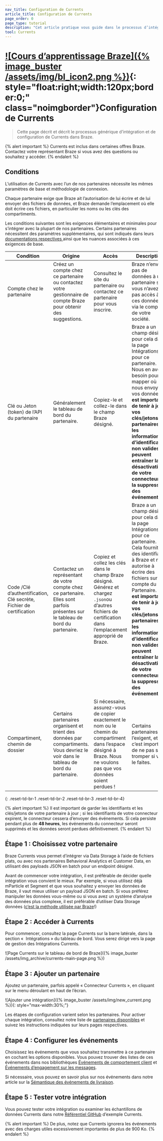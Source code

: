 ```yaml
---
nav_title: Configuration de Currents
article_title: Configuration de Currents
page_order: 0
page_type: tutorial
description: "Cet article pratique vous guide dans le processus d’intégration et de configuration de Braze Currents."
tool: Currents
---
```


# [![Cours d’apprentissage Braze]({% image_buster /assets/img/bl_icon2.png %})](https://learning.braze.com/currents-the-basics-2/){: style="float:right;width:120px;border:0;" class="noimgborder"}Configuration de Currents

> Cette page décrit et décrit le processus générique d’intégration et de configuration de Currents dans Braze.

{% alert important %}
Currents est inclus dans certaines offres Braze. Contactez votre représentant Braze si vous avez des questions ou souhaitez y accéder.
{% endalert %}

## Conditions

L’utilisation de Currents avec l’un de nos partenaires nécessite les mêmes paramètres de base et méthodologie de connexion.

Chaque partenaire exige que Braze ait l’autorisation de lui écrire et de lui envoyer des fichiers de données, et Braze demande l’emplacement où elle doit écrire ces fichiers, en particulier les noms ou les clés des compartiments.

Les conditions suivantes sont les exigences élémentaires et minimales pour s’intégrer avec la plupart de nos partenaires. Certains partenaires nécessitent des paramètres supplémentaires, qui sont indiqués dans leurs [documentations respectives ]({{site.baseurl}}/user_guide/data_and_analytics/braze_currents/available_partners/)ainsi que les nuances associées à ces exigences de base.

| Condition | Origine | Accès | Description
|---|---|---|---|
| Compte chez le partenaire | Créez un compte chez ce partenaire ou contactez votre gestionnaire de compte Braze pour obtenir des suggestions. | Consultez le site du partenaire ou contactez ce partenaire pour vous inscrire. | Braze n’enverra pas de données à un partenaire si vous n’avez pas accès à ces données via le compte de votre société.
| Clé ou Jeton (token) de l’API du partenaire | Généralement le tableau de bord du partenaire. | Copiez-le et collez-le dans le champ Braze désigné. | Braze a un champ désigné pour cela dans la page Intégrations pour ce partenaire. Nous en avons besoin pour mapper où nous envoyons vos données. **Il est important de tenir à jour vos clés/jetons partenaires ; les informations d’identification non valides peuvent entraîner la désactivation de votre connecteur et la suppression des événements.**
| Code /Clé d’authentification, Clé secrète, Fichier de certification | Contactez un représentant de votre compte chez ce partenaire. Elles sont parfois présentes sur le tableau de bord du partenaire. | Copiez et collez les clés dans le champ Braze désigné. Générez et chargez `.json`ou d’autres fichiers de certification dans l’emplacement approprié de Braze. | Braze a un champ désigné pour cela dans la page Intégrations pour ce partenaire. Cela fournit des identifiants à Braze et nous autorise à écrire des fichiers sur le compte du Partenaire. **Il est important de tenir à jour vos clés/jetons partenaires ; les informations d’identification non valides peuvent entraîner la désactivation de votre connecteur et la suppression des événements.**
| Compartiment, chemin de dossier | Certains partenaires organisent et trient des données par compartiments. Vous devriez le voir dans le tableau de bord du partenaire. | Si nécessaire, assurez-vous de copier exactement le nom ou le chemin du compartiment dans l’espace désigné à Braze. Nous ne voulons pas que vos données soient perdues ! | Certains partenaires l’exigent, et c’est important de ne pas se tromper si vous le faites. |
{: .reset-td-br-1 .reset-td-br-2 .reset-td-br-3  .reset-td-br-4}

{% alert important %}
Il est important de garder les identifiants et les clés/jetons de votre partenaire à jour ; si les identifiants de votre connecteur expirent, le connecteur cessera d’envoyer des événements. Si cela persiste pendant plus de **48 heures**, les événements du connecteur seront supprimés et les données seront perdues définitivement.
{% endalert %}


## Étape 1 : Choisissez votre partenaire

Braze Currents vous permet d’intégrer via Data Storage à l’aide de fichiers plats, ou avec nos partenaires Behavioral Analytics et Customer Data, en utilisant des payloads JSON en batch pour un endpoint désigné.  

Avant de commencer votre intégration, il est préférable de décider quelle intégration vous convient le mieux. Par exemple, si vous utilisez déjà mParticle et Segment et que vous souhaitez y envoyer les données de Braze, il vaut mieux utiliser un payload JSON en batch. Si vous préférez manipuler les données vous-même ou si vous avez un système d’analyse des données plus complexe, il est préférable d’utiliser Data Storage données ([c’est la méthode utilisée par Braze]({{site.baseurl}}/user_guide/data_and_analytics/braze_currents/how_braze_uses_currents/)!)

## Étape 2 : Accéder à Currents

Pour commencer, consultez la page Currents sur la barre latérale, dans la section «  Intégrations » du tableau de bord. Vous serez dirigé vers la page de gestion des Intégrations Currents.

![Page Currents sur le tableau de bord de Braze]({% image_buster /assets/img_archive/currents-main-page.png %})

## Étape 3 : Ajouter un partenaire

Ajoutez un partenaire, parfois appelé « Connecteur Currents », en cliquant sur le menu déroulant en haut de l’écran.

![Ajouter une intégration]({% image_buster /assets/img/new_current.png %}){: style="max-width:30%;"}

Les étapes de configuration varient selon les partenaires. Pour activer chaque intégration, consultez notre liste de [partenaires disponibles]({{site.baseurl}}/user_guide/data_and_analytics/braze_currents/available_partners/) et suivez les instructions indiquées sur leurs pages respectives.

## Étape 4 : Configurer les événements

Choisissez les événements que vous souhaitez transmettre à ce partenaire en cochant les options disponibles. Vous pouvez trouver des listes de ces événements dans nos bibliothèques [Événements de comportement client]({{site.baseurl}}/user_guide/data_and_analytics/braze_currents/event_glossary/customer_behavior_events/) et [Événements d’engagement sur les messages]({{site.baseurl}}/user_guide/data_and_analytics/braze_currents/event_glossary/message_engagement_events/).

Si nécessaire, vous pouvez en savoir plus sur nos événements dans notre article sur la [Sémantique des événements de livraison]({{site.baseurl}}/user_guide/data_and_analytics/braze_currents/event_delivery_semantics/).

## Étape 5 : Tester votre intégration

Vous pouvez tester votre intégration ou examiner les échantillons de données Currents dans notre [Référentiel GitHub](https://github.com/Appboy/currents-examples) d’exemple Currents.

{% alert important %}
De plus, notez que Currents ignorera les événements avec des charges utiles excessivement importantes de plus de 900 Ko. 
{% endalert %}
